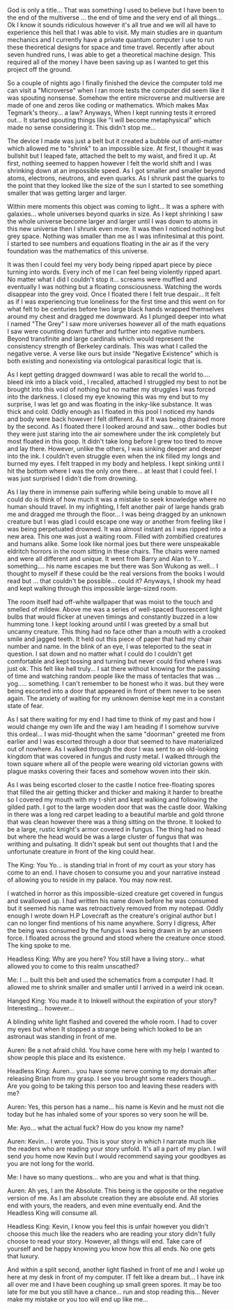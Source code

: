 God is only a title... That was something I used to believe but I have been to the end of the multiverse ... the end of time and the very end of all things... Ok I know it sounds ridiculous however it's all true and we will all have to experience this hell that I was able to visit. My main studies are in quantum mechanics and I currently have a private quantum computer I use to run these theoretical designs for space and time travel. Recently after about seven hundred runs, I was able to get a theoretical machine design. This required all of the money I have been saving up as I wanted to get this project off the ground. 

So a couple of nights ago I finally finished the device the computer told me can visit a "Microverse" when I ran more tests the computer did seem like it was spouting nonsense. Somehow the entire microverse and multiverse are made of one and zeros like coding or mathematics. Which makes Max Tegmark's theory... a law? Anyways, When I kept running tests it errored out... It started spouting things like "I will become metaphysical" which made no sense considering it. This didn't stop me... 

The device I made was just a belt but it created a bubble out of anti-matter which allowed me to "shrink" to an impossible size. At first, I thought it was bullshit but I leaped fate, attached the belt to my waist, and fired it up. At first, nothing seemed to happen however I felt the world shift and I was shrinking down at an impossible speed. As I got smaller and smaller beyond atoms, electrons, neutrons, and even quarks. As I shrunk past the quarks to the point that they looked like the size of the sun I started to see something smaller that was getting larger and larger. 

Within mere moments this object was coming to light... It was a sphere with galaxies... whole universes beyond quarks in size. As I kept shrinking I saw the whole universe become larger and larger until I was down to atoms in this new universe then I shrunk even more. It was then I noticed nothing but grey space. Nothing was smaller than me as I was infinitesimal at this point. I started to see numbers and equations floating in the air as if the very foundation was the mathematics of this universe. 

It was then I could feel my very body being ripped apart piece by piece turning into words. Every inch of me I can feel being violently ripped apart. No matter what I did I couldn't stop it... screams were muffled and eventually I was nothing but a floating consciousness. Watching the words disappear into the grey void. Once I floated there I felt true despair... It felt as if I was experiencing true loneliness for the first time and this went on for what felt to be centuries before two large black hands wrapped themselves around my chest and dragged me downward. As I plunged deeper into what I named "The Grey" I saw more universes however all of the math equations I saw were counting down further and further into negative numbers. Beyond transfinite and large cardinals which would represent the consistency strength of Berkeley cardinals. This was what I called the negative verse. A verse like ours but inside "Negative Existence" which is both existing and nonexisting via ontological parasitical logic that is. 

As I kept getting dragged downward I was able to recall the world to.... bleed ink into a black void., I recalled, attached I struggled my best to not be brought into this void of nothing but no matter my struggles I was forced into the darkness. I closed my eye knowing this was my end but to my surprise, I was let go and was floating in the inky-like substance. It was thick and cold. Oddly enough as  I floated in this pool I noticed my hands and body were back however I felt different. As if It was being drained more by the second. As I floated there I looked around and saw... other bodies but they were just staring into the air somewhere under the ink completely but most floated in this goop. It didn't take long before I grew too tired to move and lay there. However, unlike the others, I was sinking deeper and deeper into the ink. I couldn't even struggle even when the ink filled my longs and burned my eyes. I felt trapped in my body and helpless. I kept sinking until I hit the bottom where I was the only one there... at least that I could feel. I was just surprised I didn't die from drowning. 

As I lay there in immense pain suffering while being unable to move all I could do is think of how much it was a mistake to seek knowledge where no human should travel. In my infighting, I felt another pair of large hands grab me and dragged me through the floor... I was being dragged by an unknown creature but I was glad I could escape one way or another from feeling like I was being perpetuated drowned. It was almost instant as  I was ripped into a new area. This one was just a waiting room. Filled with zombified creatures and humans alike. Some look like normal joes but there were unspeakable eldritch horrors in the room sitting in these chairs. The chairs were named and were all different and unique. It went from Barry and Alan to Y... something.... his name escapes me but there was Son Wukong as well... I thought to myself if these could be the real versions from the books I would read but ... that couldn't be possible... could it? Anyways, I shook my head and kept walking through this impossible large-sized room. 

The room itself had off-white wallpaper that was moist to the touch and smelled of mildew. Above me was a series of well-spaced fluorescent light bulbs that would flicker at uneven timings and constantly buzzed in a low humming tone. I kept looking around until I was greeted by a small but uncanny creature. This thing had no face other than a mouth with a crooked smile and jagged teeth. It held out this piece of paper that had my chair number and name. In the blink of an eye, I was teleported to the seat in question. I sat down and no matter what I could do I couldn't get comfortable and kept tossing and turning but never could find where I was just ok. This felt like hell truly... I sat there without knowing for the passing of time and watching random people like the mass of tentacles that was ... yog..... something. I can't remember to be honest who it was. but they were being escorted into a door that appeared in front of them never to be seen again. The anxiety of waiting for my unknown demise kept me in a constant state of fear. 

As I sat there waiting for my end I had time to think of my past and how I would change my own life and the way I am heading if I somehow survive this ordeal... I was mid-thought when the same "doorman" greeted me from earlier and I was escorted through a door that seemed to have materialized out of nowhere. As I walked through the door I was sent to an old-looking kingdom that was covered in fungus and rusty metal. I walked through the town square where all of the people were wearing old victorian gowns with plague masks covering their faces and somehow woven into their skin. 

As I was being escorted closer to the castle I notice free-floating spores that filled the air getting thicker and thicker and making it harder to breathe so I covered my mouth with my t-shirt and kept walking and following the gilded path. I got to the large wooden door that was the castle door. Walking in there was a long red carpet leading to a beautiful marble and gold throne that was clean however there was a thing sitting on the throne. It looked to be a large, rustic knight's armor covered in fungus. The thing had no head but where the head would be was a large cluster of fungus that was writhing and pulsating. It didn't speak but sent out thoughts that I and the unfortunate creature in front of the king could hear. 

The King: You Yo... is standing trial in front of my court as your story has come to an end. I have chosen to consume you and your narrative instead of allowing you to reside in my palace. You may now rest. 

I watched in horror as this impossible-sized creature get covered in fungus and swallowed up. I had written his name down before he was consumed but it seemed his name was retroactively removed from my notepad. Oddly enough I wrote down H.P Lovecraft as the creature's original author but I can no longer find mentions of his name anywhere. Sorry I digress, After the being was consumed by the fungus I was being drawn in by an unseen force. I floated across the ground and stood where the creature once stood. The king spoke to me. 

Headless King: Why are you here? You still have a living story... what allowed you to come to this realm unscathed? 

Me: I ... built this belt and used the schematics from a computer I had. It allowed me to shrink smaller and smaller until I arrived in a weird ink ocean. 

Hanged King: You made it to Inkwell without the expiration of your story? Interesting... however...

A blinding white light flashed and covered the whole room. I had to cover my eyes but when It stopped a strange being which looked to be an astronaut was standing in front of me. 

Auren: Be a not afraid child. You have come here with my help I wanted to show people this place and its existence. 

Headless King: Auren... you have some nerve coming to my domain after releasing Brian from my grasp. I see you brought some readers though... Are you going to be taking this person too and leaving these readers with me? 

Auren: Yes, this person has a name... his name is Kevin and he must not die today but he has inhaled some of your spores so very soon he will be. 

Me: Ayo... what the actual fuck? How do you know my name?

Auren: Kevin... I wrote you. This is your story in which I narrate much like the readers who are reading your story unfold. It's all a part of my plan. I will send you home now Kevin but I would recommend saying your goodbyes as you are not long for the world. 

Me: I have so many questions... who are you and what is that thing. 

Auren: Ah yes, I am the Absolute. This being is the opposite or the negative version of me. As I am absolute creation they are absolute end. All stories end with yours, the readers, and even mine eventually end. And the Headless King will consume all. 

Headless King: Kevin, I know you feel this is unfair however you didn't choose this much like the readers who are reading your story didn't fully choose to read your story. However, all things will end. Take care of yourself and be happy knowing you know how this all ends. No one gets that luxury. 

And within a split second, another light flashed in front of me and I woke up here at my desk in front of my computer. IT felt like a dream but... I have ink all over me and I have been coughing up small green spores. It may be too late for me but you still have a chance... run and stop reading this... Never make my mistake or you too will end up like me...